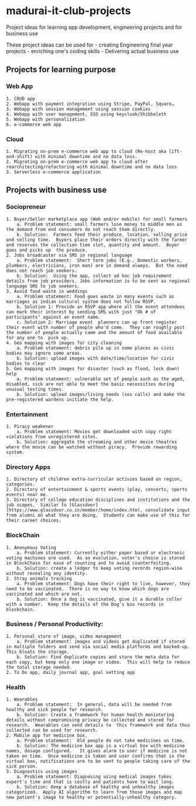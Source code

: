 # madurai-it-club-projects
Project ideas for learning app development, engineering projects and for business use

These project ideas can be used for 
	- creating Engineering final year projects 
	- enriching one's coding skills 
	- Delivering actual business use

## Projects for learning purpose
### Web App
	1. CRUD app
	2. Webapp with payment integration using Stripe, PayPal, Square…
	3. Webapp with session management using session cookies
	4. Webapp with user management, SSO using keycloak/Shibboleth
	5. Webapp with personalization
	6. e-commerce web app

### Cloud
	1. Migrating on-prem e-commerce web app to cloud (Re-host aka lift-and-shift) with minimal downtime and no data loss.
	2. Migrating on-prem e-commerce web app to cloud after rearchitecting/refactoring with minimal downtime and no data loss
	3. Serverless e-commerce application
	

## Projects with business use

	
### Sociopreneur
	1. Buyer/Seller marketplace app (Web and/or mobile) for small farmers
		a. Problem statement: small farmers lose money to middle men as the demand from end consumers do not reach them directly.
		b. Solution:  Farmers feed their produce, location, selling price and selling time.  Buyers place their orders directly with the farmer and reserves the collection time slot, quantity and amount.  Buyer goes and picks up  the produce.
	2. Jobs broadcaster via SMS in regional language
		a. Problem statement:  Short term jobs (E.g., Domestic workers, plumbers, electricians, iron man) are in demand always.  But the need does not reach job seekers.
		b. Solution:  Using the app, collect ad hoc job requirement details from job providers. Jobs information is to be sent as regional language SMS to job seekers. 
	3. Avoid food waste in weddings
		a. Problem statement: Food goes waste in many events such as marriages as indian cultural system does not follow RSVP.
		b. Solution 1: Provide an RSVP app where all the event attendees can mark their interest by sending SMS with just "Ok # of participants" against an event name.
		c. Solution 2: Marriage event  planners can up front register their event with number of people who'd come.  They can roughly post the number of people actually came and the amount of food available for any one to  pick up.	
	4. Geo mapping with images for city cleaning
		a. Problem statement: debris pile up in some places as civic bodies may ignore some areas.
		b. Solution: upload images with date/time/location for civic bodies to clear
	5. Geo mapping with images for disaster (such as flood, lock down) help
		a. Problem statement: vulnerable set of people such as the aged, disabled, sick are not able to meet the basic necessities during unusual testing times.
		b. Solution: upload images/living needs (sos calls) and make the pre-registered wardens initiate the help.
	 
 
### Entertainment
	1. Piracy weakener 
		a. Problem statement: Movies get downloaded with copy right violations from unregistered sites.
		b. Solution: aggregate the streaming and other movie theatres where the movie can be watched without piracy.  Provide rewarding system.

### Directory Apps
	1. Directory of children extra-curricular activies based on region, categories.
	2. Directory of entertainment & sports events (play, concerts, sports events) near me.
  	3. Directory of college education disciplines and institutions and the job scopes.  Similar to [Glassdoor](https://www.glassdoor.co.in/member/home/index.htm), consolidate input from alumni on what they are doing.  Students can make use of this for their career choices.

### BlockChain
	1. Anonymous Voting
		a. Problem statement: Currently either paper based or electronic voting machines are used.  As an evolution, voter's choice is stored in BlockChain for ease of counting and to avoid counterfeiting.
		b. Solution: create a ledger to keep voting records region-wise without revealing any identity.
	2. Stray animals tracking
		a. Problem statement: Dogs have their right to live, however, they need to be vaccinated.  There is no way to know which dogs are vaccinated and which are not.
		b. Solution: Once a dog is vaccinated, give it a durable collor with a number.  Keep the details of the Dog's bio records in blockchain.

### Business / Personal Productivity:
	1. Personal store of image, video management
		a. Problem statement: images and videos get duplicated if stored in multiple folders and send via social media platforms and backed-up.  This bloats the storage.
		b. Solution: Find duplicate copies and store the meta data for each copy, but keep only one image or video.  This will help to reduce the total storage needed.
	2. To Do app, daily journal app, goal setting app
	
### Health
	1. Wearables
		a. Problem statement:  In general, data will be needed from healthy and sick people for research.   
		b. Solution: Create a framework for human health moniotoring details without compromising privacy be collected and stored for research.  Wearables can send details to  this framework and data thus collected can be used for research.
	2. Mobile app for medicine box.  
		a. Problem statement:  Old people do not take medicines on time. 
		b. Solution: The medicine box app is a virtual box with medicine names, dosage configured.   It gives alarm to user if medicine is not taken on time.  Once medicine is taken and user confirms that in the virtual box, notifications are to be sent to people taking care of the sick person.
  	3. Diagnostics using images
		a. Problem statement: Diagnosing using medical images takes expert's time and that is costly and patients have to wait long.
		b. Solution: Keep a database of healthy and unhealthy images categorized.  Apply AI algorithm to learn from those images and map new patient's image to healthy or potentially-unhealthy category.

